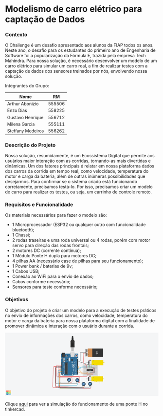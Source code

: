 # Modelismo de carro elétrico para captação de Dados
### Contexto
O Challenge é um desafio apresentado aos alunos da FIAP todos os anos. Neste ano, o desafio para os estudantes do primeiro ano de Engenharia de Software foi a popularização da Fórmula E, trazida pela empresa Tech Mahindra. Para nossa solução, é necessário desenvolver um modelo de um carro elétrico para simular um carro real, a fim de realizar testes com a captação de dados dos sensores treinados por nós, envolvendo nossa solução.

Integrantes do Grupo:

Nome   | RM
--------- | ------
Arthur Abonizio | 555506 
Enzo Dias | 558225
Gustavo Henrique | 556712
Milena Garcia | 555111
Steffany Medeiros | 556262

### Descrição do Projeto
Nossa solução, resumidamente, é um Ecossistema Digital que permite aos usuários maior interação com as corridas, tornando-as mais divertidas e dinâmicas. Um dos fatores principais é relatar em nossa plataforma dados dos carros da corrida em tempo real, como velocidade, temperatura do motor e carga da bateria, além de outras inúmeras possibilidades que desejarmos. Para confirmar se o sistema criado está funcionando corretamente, precisamos testá-lo. Por isso, precisamos criar um modelo de carro para realizar os testes, ou seja, um carrinho de controle remoto.

### Requisitos e Funcionalidade
Os materiais necessários para fazer o modelo são:
* 1 Microprocessador (ESP32 ou qualquer outro com funcionalidade bluetooth);
* 1 Chassi;
* 2 rodas traseiras e uma roda universal ou 4 rodas, porém com motor servo para direção das rodas frontais;
* 2 motores DC (corrente contínua);
* 1 Módulo Ponte H dupla para motores DC;
* 4 pilhas AA (necessário case de pilhas para seu funcionamento);
* 1 Power bank / baterias de 9v;
* 1 Cabos USB;
* Conexão ao WiFi para o envio de dados;
* Cabos conforme necessário;
* Sensores para teste conforme necessário;

### Objetivos
O objetivo do projeto é criar um modelo para a execução de testes práticos no envio de informações dos carros, como velocidade, temperatura do motor e carga da bateria para nossa plataforma digital com a finalidade de promover dinâmica e interação com o usuário durante a corrida.


![Esquematização da simulação da ponte H no tinkercad](https://github.com/guta231/modelismo-carro-eletrico/blob/main/Simulção%20de%20funcionamento%20de%20controle%20de%20motores%20com%20ponte%20H.png)

Clique [aqui](https://www.tinkercad.com/things/435US7UQ3Br-simulcao-de-funcionamento-de-controle-de-motores-com-ponte-h/editel?sharecode=-I9c74cXKC-TmST46V9TmLGtamamGN4YTIUSaphgF8g) para ver a simulação do funcionamento de uma ponte H no tinkercad.
